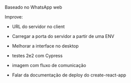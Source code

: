 Baseado no WhatsApp web

Improve:
- URL do servidor no client
- Carregar a porta do servidor a partir de uma ENV
- Melhorar a interface no desktop
- testes 2e2 com Cypress

- imagem com fluxo de comunicação

- Falar da documentação de deploy do create-react-app
